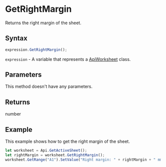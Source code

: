 # GetRightMargin

Returns the right margin of the sheet.

## Syntax

```javascript
expression.GetRightMargin();
```

`expression` - A variable that represents a [ApiWorksheet](../ApiWorksheet.md) class.

## Parameters

This method doesn't have any parameters.

## Returns

number

## Example

This example shows how to get the right margin of the sheet.

```javascript editor-
let worksheet = Api.GetActiveSheet();
let rightMargin = worksheet.GetRightMargin();
worksheet.GetRange("A1").SetValue("Right margin: " + rightMargin + " mm");
```
